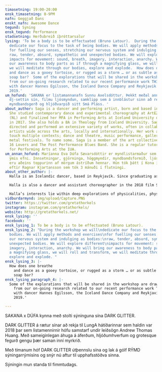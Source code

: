 ```yaml
---
timasetning: 19:00-20:00
ensk_timasetning: 8-9PM
nafn: Geggjað Dans
enskt_nafn: Awesome Dance
tegund: Sýning
ensk_tegund: Performance
stadsetning: Herðubreið íþróttarsalur
lysing: 'To be a body is to be effectuated (Bruno Latour).  During the workshop we will
  dedicate our focus to the task of being bodies. We will apply methods and exercises
  for fuelling our senses, stretching our nervous system and indulging as bodies:
  raw, tender, absurd, sympathetic and unexpected bodies. We will explore different
  impacts for movement: sound, breath, imagery, interaction, anarchy. We will bring
  our awareness to body parts as if through a magnifying glass, we will roll and transform,
  we will meditate through our bodies, explore and explode.  How does one breathe
  and dance as a gooey tortoise, or rugged as a storm … or as subtle as a vanilla
  soap bar?  Some of the explorations that will be shared in the workshop are drawn
  from our on-going research related to our recent performance work THIS GRACE, a collaboration
  with dancer Hannes Egilsson, the Iceland Dance Company and Reykjavik Art Museum
  2019.'
um_hofund: 'SAKANA er listamannanafn Sunnu Axelsdóttur. Þekkt meðal annars fyrir skapandi
  dj-settin sín, filmu ljósmyndun, samklipp sem á innblástur sinn að rekja til Japan,
  myndbandsgerð og hljóðvarpið sitt Smá Pláss. '
about_author: Saga is a dancer and performing artist, born and based in Reykjavík.
  She studied contemporary dance and experimental choreography at ArtEZ Art Academy
  (NL) and finalized her MFA in Performing Arts at Iceland University of the Arts
  in 2017. She also holds a BA in Theology from Iceland University. Saga has created,
  directed and performed an extensive variety of works, often in collaboration with
  artists wide across the arts, locally and internationally. Her work and collaborations
  touch multiple contexts; dance and theatre, music performance, gallery gigs and
  metal festivals. To name some. Saga is a member of the art collectives Marble Crowd,
  16 Lovers and The Post Performance Blues Band. She is a regular tutor at the Department
  for Performing Arts at the IUA.
um_annan_hofund: Maríanna Eva Dúfa Sævarsdóttir er myndlistarmaður sem vinnur með
  ýmis efni. Innsetningar, gjörninga, höggmyndir, myndbandsformið, ljósmyndun og hljóð
  eru aðeins toppurinn af mörgum ástríðum hennar. Hún tók þátt í Kona í E, gjörningi
  eftir Ragnar Kjartansson sem tók 3 mánuði í flutningi.
about_other_author: |-
  Halla is an Icelandic dancer, based in Reykjavík. Since graduating as a contemporary dancer from the Iceland University of the Arts in 2013 she has danced with a number of local and international choreographers and artistst and has been a company dancer with the Iceland Dance Company, Royal Swedish Ballet and Sasha Waltz & Guests.

  Halla is also a dancer and assistant choreographer in the 2018 film Suspiria, directed by Luca Guadagnino and choreographed by Damien Jalet.

  Halla’s interests lie within deep explorations of physicalities, physical sensations and bodily indulgences.
vidburdarmynd: img/upload/Capture.PNG
twitter: https://twitter.com/gretathorkels
instagram: instagram.com/gretathorkels/
website: http://gretathorkels.net/
ensk_lysing: ''
facebook: ''
ensk_lysing_1: To be a body is to be effectuated (Bruno Latour).
ensk_lysing_2: "During the workshop we will\ndedicate our focus to the task of being
  bodies. We will apply methods and exercises\nfor fuelling our senses, stretching
  our nervous system and indulging as bodies:\nraw, tender, absurd, sympathetic and
  unexpected bodies. We will explore different\nimpacts for movement: sound, breath,
  imagery, interaction, anarchy. We will bring our awareness to body parts as if through
  a magnifying glass, we will roll and transform, we will meditate through our bodies,
  explore and explode. "
ensk_lysing_3: |-
  How does one breathe
    and dance as a gooey tortoise, or rugged as a storm … or as subtle as a vanilla
    soap bar?
ensk_lysing_paragraph_4: |-
  Some of the explorations that will be shared in the workshop are drawn
    from our on-going research related to our recent performance work THIS GRACE, a collaboration
    with dancer Hannes Egilsson, the Iceland Dance Company and Reykjavik Art Museum
    2019.'

---
```

SAKANA x DÚFA kynna með stolti sýninguna sína DARK GLITTER.

DARK GLITTER á rætur sínar að rekja til LungA hátíðarinnar sem haldin var 2018 þar sem listamennirnir hófu samstarf undir leiðsögn Andrew Thomas Huang. Með sameiginlegan áhuga á áferðum, hljóðumhverfum og grotesque fegurð gengu þær saman inní myrkrið.

Með tímanum hóf DARK GLITTER útþennslu sína og lak á gólf RÝMD sýningarrýmisins og snýr nú aftur til upphafsstöðva sinna. 

Sýningin mun standa til fimmtudags.